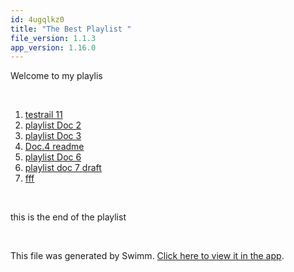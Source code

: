 ```yaml
---
id: 4ugqlkz0
title: "The Best Playlist "
file_version: 1.1.3
app_version: 1.16.0
---
```


<!-- Intro - Do not remove this comment -->
Welcome to my playlis

<br/>

<!-- Steps - Do not remove this comment -->
1. [testrail 11](testrail-11.4t8eualy.sw.md)
3. [playlist Doc 2](playlist-doc-2.ufg2xzd4.sw.md)
4. [playlist Doc 3](playlist-doc-3.tngjmzcv.sw.md)
5. [Doc.4 readme](README.md)
6. [playlist Doc 6](playlist-doc-6.1ku8hx4b.sw.md)
7. [playlist doc 7 draft](playlist-doc-7-draft.8y5qclel.sw.md)
8. [fff](https://www.youtube.com/watch?v=K1nQX_hdop0)


<br/>

<!-- Summary - Do not remove this comment -->
this is the end of the playlist

<br/>

This file was generated by Swimm. [Click here to view it in the app](https://swimm-web-app.web.app/repos/Z2l0aHViJTNBJTNBZWNvbW0lM0ElM0Ftb3NoaWtzd2ltbQ==/playlists/4ugqlkz0).
